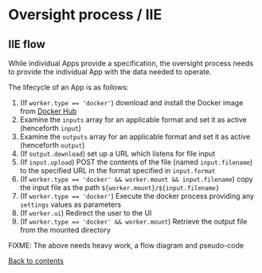 Oversight process / IIE
=======================

IIE flow
--------
While individual Apps provide a specification, the oversight process needs to provide the individual App with the data needed to operate.

The lifecycle of an App is as follows:

1. (If `worker.type == 'docker'`) download and install the Docker image from [Docker Hub](https://hub.docker.com)
2. Examine the `inputs` array for an applicable format and set it as active (henceforth `input`)
3. Examine the `outputs` array for an applicable format and set it as active (henceforth `output`)
4. (If `output.download`) set up a URL which listens for file input
4. (If `input.upload`) POST the contents of the file (named `input.filename`) to the specified URL in the format specified in `input.format`
5. (If `worker.type == 'docker' && worker.mount && input.filename`) copy the input file as the path `${worker.mount}/${input.filename}`
6. (If `worker.type == 'docker'`) Execute the docker process providing any `settings` values as parameters
7. (If `worker.ui`) Redirect the user to the UI
8. (If `worker.type == 'docker' && worker.mount`) Retrieve the output file from the mounted directory

FIXME: The above needs heavy work, a flow diagram and pseudo-code


[Back to contents](./README.md)
